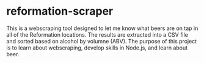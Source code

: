 # reformation-scraper
This is a webscraping tool designed to let me know what beers are on tap in all of the Reformation locations. The results are extracted into a CSV file and
sorted based on alcohol by volumne (ABV). The purpose of this project is to learn about webscraping, develop skills in Node.js, and learn about beer. 

